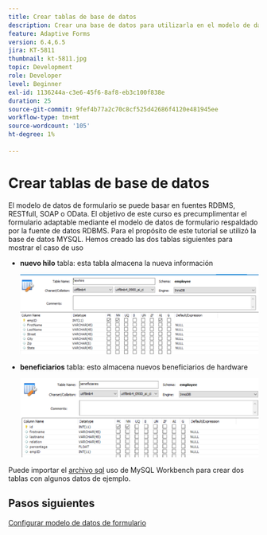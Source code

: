 ```yaml
---
title: Crear tablas de base de datos
description: Crear una base de datos para utilizarla en el modelo de datos de formulario
feature: Adaptive Forms
version: 6.4,6.5
jira: KT-5811
thumbnail: kt-5811.jpg
topic: Development
role: Developer
level: Beginner
exl-id: 1136244a-c3e6-45f6-8af8-eb3c100f838e
duration: 25
source-git-commit: 9fef4b77a2c70c8cf525d42686f4120e481945ee
workflow-type: tm+mt
source-wordcount: '105'
ht-degree: 1%

---
```


# Crear tablas de base de datos

El modelo de datos de formulario se puede basar en fuentes RDBMS, RESTfull, SOAP o OData. El objetivo de este curso es precumplimentar el formulario adaptable mediante el modelo de datos de formulario respaldado por la fuente de datos RDBMS. Para el propósito de este tutorial se utilizó la base de datos MYSQL. Hemos creado las dos tablas siguientes para mostrar el caso de uso

* **nuevo hilo** tabla: esta tabla almacena la nueva información

  ![nuevo hilo](assets/newhire-table.png)


* **beneficiarios** tabla: esto almacena nuevos beneficiarios de hardware

  ![beneficiarios](assets/beneficiaries-table.png)

Puede importar el [archivo sql](assets/db-schema.sql) uso de MySQL Workbench para crear dos tablas con algunos datos de ejemplo.

## Pasos siguientes

[Configurar modelo de datos de formulario](./configuring-form-data-model.md)
